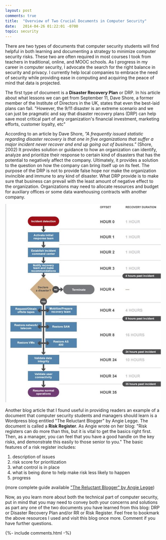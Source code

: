 ```yaml
---
layout: post
comments: true
title:  "Overview of Two Crucial Documents in Computer Security"
date:   2014-04-26 01:22:01 -0700
topic: security
---
```


There are two types of documents that computer security students will find helpful in both learning and documenting a strategy to minimize computer security risks. These two are often required in most courses I took from teachers in traditional, online, and MOOC schools. As I progress in my career in computer security, I advocate the search for the right balance in security and privacy. I currently help local companies to embrace the need of security while providing ease in computing and acquiring the peace of mind that data is projected.


The first type of document is a **Disaster Recovery Plan** or DRP. In his article about what lessons we can get from September 11, Dave Shore, a former member of the Institute of Directors in the UK, states that even the best-laid plans can fail. "However, the 9/11 disaster is an extreme scenario and we can just be pragmatic and say that disaster recovery plans (DRP) can help save most critical part of any organization's financial investment, marketing efforts, customer loyalty, etc"


According to an article by Dave Shore, *"A frequently issued statistic regarding disaster recovery is that one in five organizations that suffer a major incident never recover and end up going out of business."* (Shore, 2002) It provides solution or guidance to how an organization can identify, analyze and prioritize their response to certain kind of disasters that has the potential to negatively affect the company. Ultimately, it provides a solution to the question on how the company can bring itself up on its feet. The purpose of the DRP is not to provide false hope nor make the organization invincible and immune to any kind of disaster. What DRP provide is to make sure that business can prevail with the least amount of negative effect to the organization. Organizations may need to allocate resources and budget for auxiliary offices or some data warehousing contracts with another company.

![A picture of a sample Disaster Recovery Plan Template](/assets/images/computersecurity/sampledrp.jpg)

Another blog article that I found useful in providing readers an example of a document that computer security students and managers should learn is a Wordpress blog entitled "The Reluctant Blogger" by Angie Legge. The document is called a **Risk Register**. As Angie wrote on her blog: "Risk registers can do more than this, but it is vital to get the basics right first. Then, as a manager, you can feel that you have a good handle on the key risks, and demonstrate this easily to those senior to you." The basic features of a risk register includes:

1. description of issues
2. risk score for prioritization
3. what control is in place
4. what is being done to help make risk less likely to happen
5. progress


(more complete guide available ["The Reluctant Blogger" by Angie Legge](https://angielegge.wordpress.com/?s=risk+register))


Now, as you learn more about both the technical part of computer security, put in mind that you may need to convey both your concerns and solutions as part any one of the two documents you have learned from this blog: DRP or Disaster Recovery Plan and/or RR or Risk Register. Feel free to bookmark the above resources I used and visit this blog once more. Comment if you have further questions.


{%- include comments.html -%}